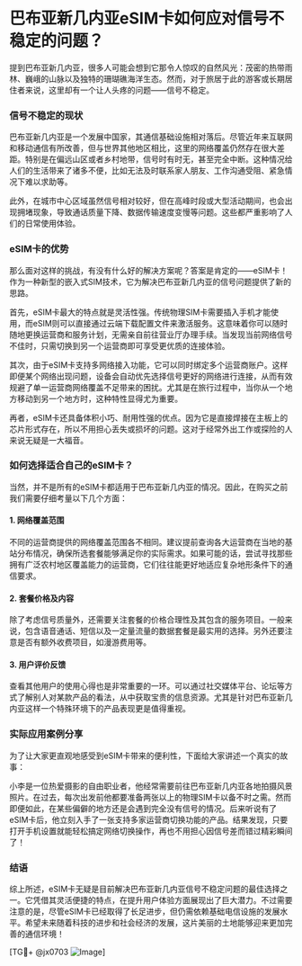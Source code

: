# 巴布亚新几内亚eSIM卡如何应对信号不稳定的问题？

提到巴布亚新几内亚，很多人可能会想到它那令人惊叹的自然风光：茂密的热带雨林、巍峨的山脉以及独特的珊瑚礁海洋生态。然而，对于旅居于此的游客或长期居住者来说，这里却有一个让人头疼的问题——信号不稳定。

### 信号不稳定的现状

巴布亚新几内亚是一个发展中国家，其通信基础设施相对落后。尽管近年来互联网和移动通信有所改善，但与世界其他地区相比，这里的网络覆盖仍然存在很大差距。特别是在偏远山区或者乡村地带，信号时有时无，甚至完全中断。这种情况给人们的生活带来了诸多不便，比如无法及时联系家人朋友、工作沟通受阻、紧急情况下难以求助等。

此外，在城市中心区域虽然信号相对较好，但在高峰时段或大型活动期间，也会出现拥堵现象，导致通话质量下降、数据传输速度变慢等问题。这些都严重影响了人们的日常使用体验。

### eSIM卡的优势

那么面对这样的挑战，有没有什么好的解决方案呢？答案是肯定的——eSIM卡！作为一种新型的嵌入式SIM技术，它为解决巴布亚新几内亚的信号问题提供了新的思路。

首先，eSIM卡最大的特点就是灵活性强。传统物理SIM卡需要插入手机才能使用，而eSIM则可以直接通过云端下载配置文件来激活服务。这意味着你可以随时随地更换运营商和服务计划，无需亲自前往营业厅办理手续。当发现当前网络信号不佳时，只需切换到另一个运营商即可享受更优质的连接体验。

其次，由于eSIM卡支持多网络接入功能，它可以同时绑定多个运营商账户。这样即便某个网络出现问题，设备会自动优先选择信号更好的网络进行连接，从而有效规避了单一运营商网络覆盖不足带来的困扰。尤其是在旅行过程中，当你从一个地方移动到另一个地方时，这种特性显得尤为重要。

再者，eSIM卡还具备体积小巧、耐用性强的优点。因为它是直接焊接在主板上的芯片形式存在，所以不用担心丢失或损坏的问题。这对于经常外出工作或探险的人来说无疑是一大福音。

### 如何选择适合自己的eSIM卡？

当然，并不是所有的eSIM卡都适用于巴布亚新几内亚的情况。因此，在购买之前我们需要仔细考量以下几个方面：

#### 1. 网络覆盖范围
不同的运营商提供的网络覆盖范围各不相同。建议提前查询各大运营商在当地的基站分布情况，确保所选套餐能够满足你的实际需求。如果可能的话，尝试寻找那些拥有广泛农村地区覆盖能力的运营商，它们往往能更好地适应复杂地形条件下的通信要求。

#### 2. 套餐价格及内容
除了考虑信号质量外，还需要关注套餐的价格合理性及其包含的服务项目。一般来说，包含语音通话、短信以及一定量流量的数据套餐是最实用的选择。另外还要注意是否有额外收费项目，如漫游费用等。

#### 3. 用户评价反馈
查看其他用户的使用心得也是非常重要的一环。可以通过社交媒体平台、论坛等方式了解别人对某款产品的看法，从中获取宝贵的信息资源。尤其是针对巴布亚新几内亚这样一个特殊环境下的产品表现更是值得重视。

### 实际应用案例分享

为了让大家更直观地感受到eSIM卡带来的便利性，下面给大家讲述一个真实的故事：

小李是一位热爱摄影的自由职业者，他经常需要前往巴布亚新几内亚各地拍摄风景照片。在过去，每次出发前他都要准备两张以上的物理SIM卡以备不时之需。然而即便如此，在某些偏僻的地方还是会遇到完全没有信号的情况。后来听说有了eSIM卡后，他立刻入手了一张支持多家运营商切换功能的产品。结果发现，只要打开手机设置就能轻松搞定网络切换操作，再也不用担心因信号差而错过精彩瞬间了！

### 结语

综上所述，eSIM卡无疑是目前解决巴布亚新几内亚信号不稳定问题的最佳选择之一。它凭借其灵活便捷的特点，在提升用户体验方面展现出了巨大潜力。不过需要注意的是，尽管eSIM卡已经取得了长足进步，但仍需依赖基础电信设施的发展水平。希望未来随着科技的进步和社会经济的发展，这片美丽的土地能够迎来更加完善的通信环境！

[TG💪+ @jx0703 ![Image](https://github.com/user-attachments/assets/dbca1d08-cadb-493c-b0ec-ad6f7a83f270)]